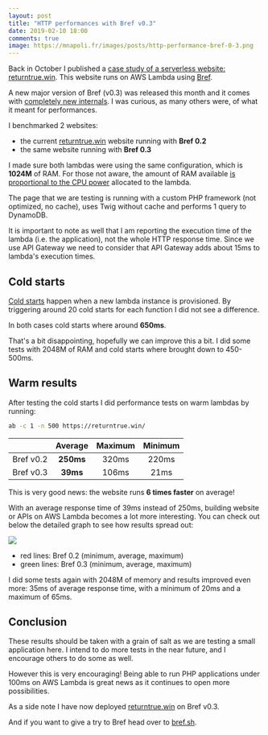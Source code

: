 ```yaml
---
layout: post
title: "HTTP performances with Bref v0.3"
date: 2019-02-10 18:00
comments: true
image: https://mnapoli.fr/images/posts/http-performance-bref-0-3.png
---
```


Back in October I published a [case study of a serverless website: returntrue.win](/serverless-case-study-returntrue/). This website runs on AWS Lambda using [Bref](https://bref.sh/).

A new major version of Bref (v0.3) was released this month and it comes with [completely new internals](https://github.com/mnapoli/bref/releases/tag/0.3.0). I was curious, as many others were, of what it meant for performances.

<!--more-->

I benchmarked 2 websites:

- the current [returntrue.win](https://returntrue.win/) website running with **Bref 0.2**
- the same website running with **Bref 0.3**

I made sure both lambdas were using the same configuration, which is **1024M** of RAM. For those not aware, the amount of RAM available [is proportional to the CPU power](https://docs.aws.amazon.com/lambda/latest/dg/resource-model.html) allocated to the lambda.

The page that we are testing is running with a custom PHP framework (not optimized, no cache), uses Twig without cache and performs 1 query to DynamoDB.

It is important to note as well that I am reporting the execution time of the lambda (i.e. the application), not the whole HTTP response time. Since we use API Gateway we need to consider that API Gateway adds about 15ms to lambda's execution times.

## Cold starts

[Cold starts](https://hackernoon.com/cold-starts-in-aws-lambda-f9e3432adbf0) happen when a new lambda instance is provisioned. By triggering around 20 cold starts for each function I did not see a difference.

In both cases cold starts where around **650ms**.

That's a bit disappointing, hopefully we can improve this a bit. I did some tests with 2048M of RAM and cold starts where brought down to 450-500ms.

## Warm results

After testing the cold starts I did performance tests on warm lambdas by running:

```bash
ab -c 1 -n 500 https://returntrue.win/
```

|  | Average | Maximum | Minimum |
|-----------|:-------:|:-------:|:-------:|
| Bref v0.2 | **250ms** | 320ms | 220ms |
| Bref v0.3 | **39ms** | 106ms | 21ms |

This is very good news: the website runs **6 times faster** on average!

With an average response time of 39ms instead of 250ms, building website or APIs on AWS Lambda becomes a lot more interesting. You can check out below the detailed graph to see how results spread out:

[![](/images/posts/http-performance-bref-0-3.png)](/images/posts/http-performance-bref-0-3.png)

- red lines: Bref 0.2 (minimum, average, maximum)
- green lines: Bref 0.3 (minimum, average, maximum)

I did some tests again with 2048M of memory and results improved even more: 35ms of average response time, with a minimum of 20ms and a maximum of 65ms.

## Conclusion

These results should be taken with a grain of salt as we are testing a small application here. I intend to do more tests in the near future, and I encourage others to do some as well.

However this is very encouraging! Being able to run PHP applications under 100ms on AWS Lambda is great news as it continues to open more possibilities.

As a side note I have now deployed [returntrue.win](https://returntrue.win/) on Bref v0.3.

And if you want to give a try to Bref head over to [bref.sh](https://bref.sh/).
